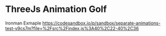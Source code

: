 # ThreeJs Animation Golf

Ironman Exmaple
<https://codesandbox.io/p/sandbox/separate-animations-test-y9cs7m?file=%2Fsrc%2Findex.js%3A40%2C22-40%2C36>
